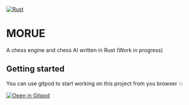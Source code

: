 [![Rust](https://github.com/thibthibaut/morue/actions/workflows/rust.yml/badge.svg)](https://github.com/thibthibaut/morue/actions/workflows/rust.yml)

# MORUE

A chess engine and chess AI written in Rust (Work in progress)

## Getting started

You can use gitpod to start working on this project from you browser :boom:  

[![Open in Gitpod](https://gitpod.io/button/open-in-gitpod.svg)](https://gitpod.io/#https://github.com/thibthibaut/morue)
